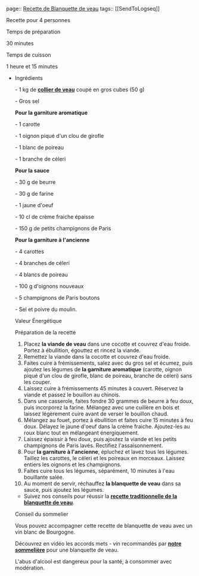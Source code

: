 page:: [Recette de Blanquette de veau](https://www.la-viande.fr/recettes/veau/blanquette-veau)
tags:: [[SendToLogseq]]

Recette pour 4 personnes

Temps de préparation

30 minutes

Temps de cuisson

1 heure et 15 minutes

- Ingrédients
  
  \- 1 kg de **[collier de veau](https://www.la-viande.fr/cuisine-achat/cuisiner-viande/cuisiner-veau/morceaux/collier-veau)** coupé en gros cubes (50 g)
  
  \- Gros sel
  
  **Pour la garniture aromatique**
  
  \- 1 carotte
  
  \- 1 oignon piqué d'un clou de girofle
  
  \- 1 blanc de poireau
  
  \- 1 branche de céleri
  
  **Pour la sauce**
  
  \- 30 g de beurre
  
  - 30 g de farine
  
  \- 1 jaune d'oeuf
  
  \- 10 cl de crème fraiche épaisse
  
  \- 150 g de petits champignons de Paris
  
  **Pour la garniture à l'ancienne**
  
  \- 4 carottes
  
  \- 4 branches de céleri
  
  \- 4 blancs de poireau
  
  \- 100 g d'oignons nouveaux
  
  \- 5 champignons de Paris boutons
  
  \- Sel et poivre du moulin.
  
  Valeur Énergétique
  
  Préparation de la recette
  
  1. Placez **la viande de veau** dans une cocotte et couvrez d'eau froide. Portez à ébullition, égouttez et rincez la viande.
  2. Remettez la viande dans la cocotte et couvrez d'eau froide.
  3. Faites cuire à frémissements, salez avec du gros sel et écumez, puis ajoutez les légumes de **la garniture aromatique** (carotte, oignon piqué d'un clou de girofle, blanc de poireau, branche de céleri) sans les couper.
  4. Laissez cuire à frémissements 45 minutes à couvert. Réservez la viande et passez le bouillon au chinois.
  5. Dans une casserole, faites fondre 30 grammes de beurre à feu doux, puis incorporez la farine. Mélangez avec une cuillère en bois et laissez légèrement cuire avant de verser le bouillon chaud.
  6. Mélangez au fouet, portez à ébullition et faites cuire 15 minutes à feu doux. Délayez le jaune d'oeuf dans la crème fraiche. Ajoutez-les au roux blanc tout en mélangeant énergiquement.
  7. Laissez épaissir à feu doux, puis ajoutez la viande et les petits champignons de Paris lavés. Rectifiez l'assaisonnement.
  8. Pour **la garniture à l'ancienne**, épluchez et lavez tous les légumes. Taillez les carottes, le céleri et les poireaux en morceaux. Laissez entiers les oignons et les champignons.
  9. Faites cuire tous les légumes, séparément, 10 minutes à l'eau bouillante salée.
  10. Au moment de servir, réchauffez **la blanquette de veau** dans sa sauce, puis ajoutez les légumes.
  
  * Suivez nos conseils pour réussir la **[recette traditionnelle de la blanquette de veau](https://www.la-viande.fr/cuisine-achat/incontournables/blanquette-veau-savoir-reussir-recette-traditionnelle)**.
  
  Conseil du sommelier
  
  Vous pouvez accompagner cette recette de blanquette de veau avec un vin blanc de Bourgogne.
  
  Découvrez en vidéo les accords mets - vin recommandés par **[notre sommelière](https://www.la-viande.fr/webtv/cuisine-achat/que-boire-avec-blanquette-veau)** pour une blanquette de veau.
  
  L'abus d'alcool est dangereux pour la santé, à consommer avec modération.